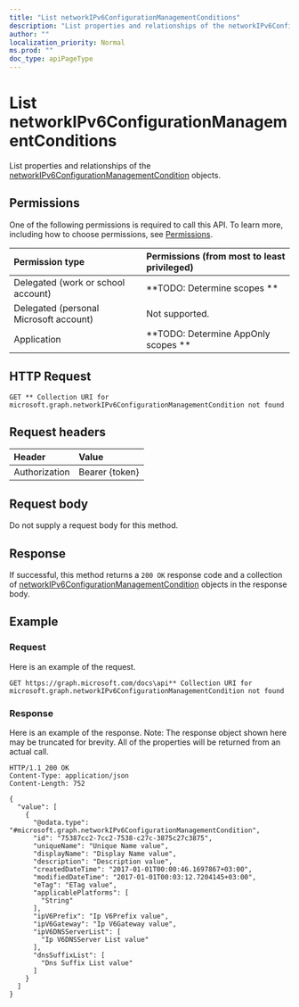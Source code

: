 ```yaml
---
title: "List networkIPv6ConfigurationManagementConditions"
description: "List properties and relationships of the networkIPv6ConfigurationManagementCondition objects."
author: ""
localization_priority: Normal
ms.prod: ""
doc_type: apiPageType
---
```


# List networkIPv6ConfigurationManagementConditions

List properties and relationships of the [networkIPv6ConfigurationManagementCondition](../resources/networkipv6configurationmanagementcondition.md) objects.

## Permissions
One of the following permissions is required to call this API. To learn more, including how to choose permissions, see [Permissions](/concepts/permissions-reference.md).

|Permission type|Permissions (from most to least privileged)|
|:---|:---|
|Delegated (work or school account)|**TODO: Determine scopes **|
|Delegated (personal Microsoft account)|Not supported.|
|Application|**TODO: Determine AppOnly scopes **|

## HTTP Request
<!-- {
  "blockType": "ignored"
}
-->
``` http
GET ** Collection URI for microsoft.graph.networkIPv6ConfigurationManagementCondition not found
```

## Request headers
|Header|Value|
|:---|:---|
|Authorization|Bearer {token}|

## Request body
Do not supply a request body for this method.

## Response
If successful, this method returns a `200 OK` response code and a collection of [networkIPv6ConfigurationManagementCondition](../resources/networkipv6configurationmanagementcondition.md) objects in the response body.

## Example

### Request
Here is an example of the request.
<!-- {
  "blockType": "request",
  "name": "get_networkipv6configurationmanagementcondition"
}
-->
``` http
GET https://graph.microsoft.com/docs\api** Collection URI for microsoft.graph.networkIPv6ConfigurationManagementCondition not found
```

### Response
Here is an example of the response. Note: The response object shown here may be truncated for brevity. All of the properties will be returned from an actual call.
<!-- {
  "blockType": "response",
  "truncated": true,
  "@odata.type": "collection(microsoft.graph.networkipv6configurationmanagementcondition)"
}
-->
``` http
HTTP/1.1 200 OK
Content-Type: application/json
Content-Length: 752

{
  "value": [
    {
      "@odata.type": "#microsoft.graph.networkIPv6ConfigurationManagementCondition",
      "id": "75387cc2-7cc2-7538-c27c-3875c27c3875",
      "uniqueName": "Unique Name value",
      "displayName": "Display Name value",
      "description": "Description value",
      "createdDateTime": "2017-01-01T00:00:46.1697867+03:00",
      "modifiedDateTime": "2017-01-01T00:03:12.7204145+03:00",
      "eTag": "ETag value",
      "applicablePlatforms": [
        "String"
      ],
      "ipV6Prefix": "Ip V6Prefix value",
      "ipV6Gateway": "Ip V6Gateway value",
      "ipV6DNSServerList": [
        "Ip V6DNSServer List value"
      ],
      "dnsSuffixList": [
        "Dns Suffix List value"
      ]
    }
  ]
}
```


